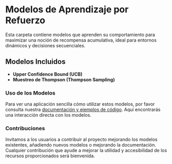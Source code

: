# Modelos de Aprendizaje por Refuerzo

Esta carpeta contiene modelos que aprenden su comportamiento para maximizar una noción de recompensa acumulativa, ideal para entornos dinámicos y decisiones secuenciales.

## Modelos Incluidos

- **Upper Confidence Bound (UCB)**
- **Muestreo de Thompson (Thompson Sampling)**


### Uso de los Modelos

Para ver una aplicación sencilla cómo utilizar estos modelos, por favor consulta nuestra [documentación y ejemplos de código](URL_AQUI). Aquí encontrarás una interacción directa con los modelos.

### Contribuciones

Invitamos a los usuarios a contribuir al proyecto mejorando los modelos existentes, añadiendo nuevos modelos o mejorando la documentación. Cualquier contribución que ayude a mejorar la utilidad y accesibilidad de los recursos proporcionados será bienvenida.